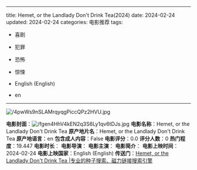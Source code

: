 
---
title: Hemet, or the Landlady Don't Drink Tea(2024)
date: 2024-02-24
updated: 2024-02-24
categories: 电影推荐
tags:

- 喜剧
- 犯罪
- 恐怖
- 惊悚

- English (English)
- en
---

<img src="https://image.tmdb.org/t/p/original/4pwWs9nSLAMrqyqgPiccQPz2HVU.jpg" alt="/4pwWs9nSLAMrqyqgPiccQPz2HVU.jpg" title="/4pwWs9nSLAMrqyqgPiccQPz2HVU.jpg">

**电影封面**：<img src="https://image.tmdb.org/t/p/w200/fgen4HhV4kEN2q3S6Ly1qv6tDJs.jpg" alt="/fgen4HhV4kEN2q3S6Ly1qv6tDJs.jpg" title="/fgen4HhV4kEN2q3S6Ly1qv6tDJs.jpg">
**电影名称**：Hemet, or the Landlady Don't Drink Tea
**原产地片名**：Hemet, or the Landlady Don't Drink Tea
**原产地语言**：en
**包含成人内容**：False
**电影评分**：0.0
**评分人数**：0
**热门程度**：19.447
**电影时长**：
**电影导演**：
**电影主演**：
**电影简介**：
**电影上映时间**：2024-02-24
**电影上映国家**：English (English)
**传送门**：[Hemet, or the Landlady Don't Drink Tea |专业的种子搜索、磁力链接搜索引擎](https://movie.amd794.com:2083/?search=Hemet%2C%20or%20the%20Landlady%20Don%27t%20Drink%20Tea&ordering=&mode=match_phrase&page_size=10&page=1)

